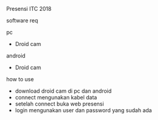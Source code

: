 Presensi ITC 2018

software req

pc
- Droid cam

android
- Droid cam


how to use
- download droid cam di pc dan android
- connect mengunakan kabel data
- setelah connect buka web presensi
- login mengunakan user dan password yang sudah ada
